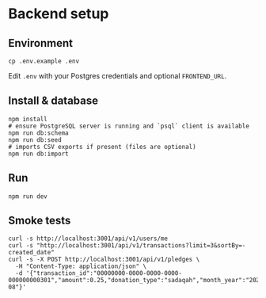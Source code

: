 # Backend setup

## Environment
```
cp .env.example .env
```
Edit `.env` with your Postgres credentials and optional `FRONTEND_URL`.

## Install & database
```
npm install
# ensure PostgreSQL server is running and `psql` client is available
npm run db:schema
npm run db:seed
# imports CSV exports if present (files are optional)
npm run db:import
```

## Run
```
npm run dev
```

## Smoke tests
```
curl -s http://localhost:3001/api/v1/users/me
curl -s "http://localhost:3001/api/v1/transactions?limit=3&sortBy=-created_date"
curl -s -X POST http://localhost:3001/api/v1/pledges \
  -H "Content-Type: application/json" \
  -d '{"transaction_id":"00000000-0000-0000-0000-000000000301","amount":0.25,"donation_type":"sadaqah","month_year":"2025-08"}'
```


